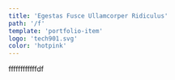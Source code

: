 ```yaml
---
title: 'Egestas Fusce Ullamcorper Ridiculus'
path: '/f'
template: 'portfolio-item'
logo: 'tech901.svg'
color: 'hotpink'
---
```


ffffffffffffdf